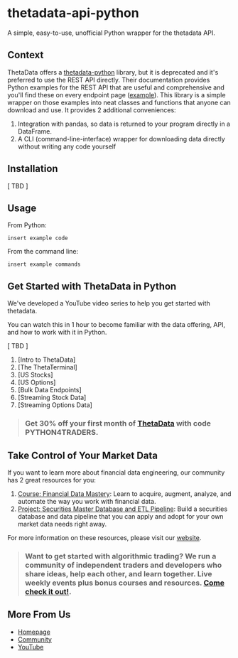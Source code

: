 # thetadata-api-python

A simple, easy-to-use, unofficial Python wrapper for the thetadata API.

## Context 
ThetaData offers a [thetadata-python](https://github.com/ThetaData-API/thetadata-python) library, but it is deprecated and it's preferred to use the REST API directly. Their documentation provides Python examples for the REST API that are useful and comprehensive and you'll find these on every endpoint page ([example](https://http-docs.thetadata.us/docs/theta-data-rest-api-v2/a38vp739baoch-quote-snapshot)). This library is a simple wrapper on those examples into neat classes and functions that anyone can download and use. It provides 2 additional conveniences:

1. Integration with pandas, so data is returned to your program directly in a DataFrame.
2. A CLI (command-line-interface) wrapper for downloading data directly without writing any code yourself

## Installation 

[ TBD ] 

## Usage

From Python:

``` insert example code ``` 

From the command line: 

``` insert example commands ``` 

## Get Started with ThetaData in Python

We've developed a YouTube video series to help you get started with thetadata. 

You can watch this in 1 hour to become familiar with the data offering, API, and how to work with it in Python.

[ TBD ] 
1. [Intro to ThetaData]
2. [The ThetaTerminal]
3. [US Stocks]
4. [US Options]
5. [Bulk Data Endpoints]
6. [Streaming Stock Data]
7. [Streaming Options Data]

> ### Get 30% off your first month of [ThetaData](https://www.thetadata.net/subscribe) with code **PYTHON4TRADERS**.

## Take Control of Your Market Data

If you want to learn more about financial data engineering, our community has 2 great resources for you:

1. [Course: Financial Data Mastery](https://pythonfortraders.com/courses/data-mastery): Learn to acquire, augment, analyze, and automate the way you work with financial data.
2. [Project: Securities Master Database and ETL Pipeline](https://pythonfortraders.com/courses/data-mastery): Build a securities database and data pipeline that you can apply and adopt for your own market data needs right away.

For more information on these resources, please visit our [website](https://www.pythonfortraders.com/).

> ### Want to get started with algorithmic trading? We run a community of independent traders and developers who share ideas, help each other, and learn together. Live weekly events plus bonus courses and resources. [Come check it out!](https://skool.pythonfortraders).

## More From Us

* [Homepage](pythonfortraders.com)
* [Community](skool.com/pythonfortraders)
* [YouTube](youtube.com/@pythonfortraders)
